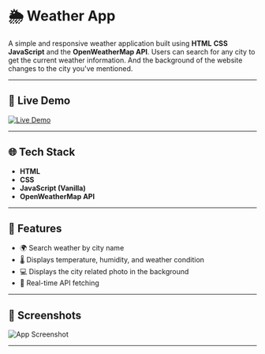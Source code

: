 # 🌦️ Weather App

A simple and responsive weather application built using 
**HTML**
**CSS**
**JavaScript** and the 
**OpenWeatherMap API**. 
Users can search for any city to get the current weather information. And the background of the website changes to the city you've mentioned.

---

## 🔗 Live Demo

[![Live Demo](https://img.shields.io/badge/Live-Demo-blue?style=for-the-badge)](https://your-deployed-link.com)

---

## 🌐 Tech Stack

- **HTML**
- **CSS**
- **JavaScript (Vanilla)**
- **OpenWeatherMap API**

---

## 🧪 Features

- 🌍 Search weather by city name
- 🌡️ Displays temperature, humidity, and weather condition
- 💻 Displays the city related photo in the background
- 🔁 Real-time API fetching

---

## 📸 Screenshots

![App Screenshot](screenshot.png)

---

